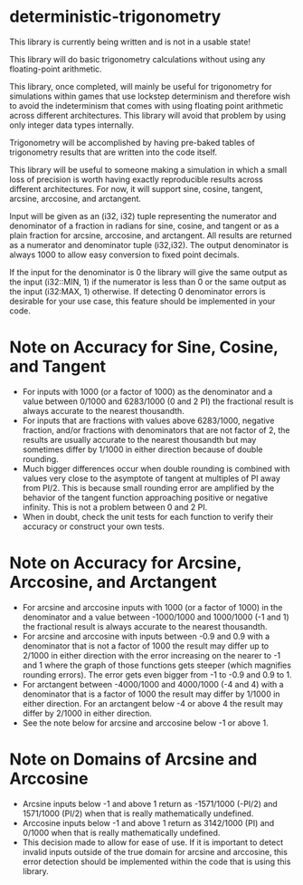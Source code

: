 # deterministic-trigonometry

This library is currently being written and is not in a usable state!
 
This library will do basic trigonometry calculations without using any floating-point arithmetic. 

This library, once completed, will mainly be useful for trigonometry for simulations within games that use lockstep determinism and therefore wish to avoid the indeterminism that comes with using floating point arithmetic across different architectures. This library will avoid that problem by using only integer data types internally.

Trigonometry will be accomplished by having pre-baked tables of trigonometry results that are written into the code itself.

This library will be useful to someone making a simulation in which a small loss of precision is worth having exactly reproducible results across different architectures. For now, it will support sine, cosine, tangent, arcsine, arccosine, and arctangent.

Input will be given as an (i32, i32) tuple representing the numerator and denominator of a fraction in radians for sine, cosine, and tangent or as a plain fraction for arcsine, arccosine, and arctangent. All results are returned as a numerator and denominator tuple (i32,i32). The output denominator is always 1000 to allow easy conversion to fixed point decimals.

If the input for the denominator is 0 the library will give the same output as the input (i32::MIN, 1) if the numerator is less than 0 or the same output as the input (i32:MAX, 1) otherwise. If detecting 0 denominator errors is desirable for your use case, this feature should be implemented in your code.

# Note on Accuracy for Sine, Cosine, and Tangent

 - For inputs with 1000 (or a factor of 1000) as the denominator and a value between 0/1000 and 6283/1000 (0 and 2 PI) the fractional result is always accurate to the nearest thousandth.
 - For inputs that are fractions with values above 6283/1000, negative fraction, and/or fractions with denominators that are not factor of 2, the results are usually accurate to the nearest thousandth but may sometimes differ by 1/1000 in either direction because of double rounding.
 - Much bigger differences occur when double rounding is combined with values very close to the asymptote of tangent at multiples of PI 
 away from PI/2. This is because small rounding error are amplified by the behavior of the tangent function approaching positive or negative infinity. This is not a problem between 0 and 2 PI. 
 - When in doubt, check the unit tests for each function to verify their accuracy or construct your own tests.

# Note on Accuracy for Arcsine, Arccosine, and Arctangent
 
 - For arcsine and arccosine inputs with 1000 (or a factor of 1000) in the denominator and a value between -1000/1000 and 1000/1000 (-1 and 1) the fractional result is always accurate to the nearest thousandth.
 - For arcsine and arccosine with inputs between -0.9 and 0.9 with a denominator that is not a factor of 1000 the result may differ up to 2/1000 in either direction with the error increasing on the nearer to -1 and 1 where the graph of those functions gets steeper (which magnifies rounding errors). The error gets even bigger from -1 to -0.9 and 0.9 to 1.
 - For arctangent between -4000/1000 and 4000/1000 (-4 and 4) with a denominator that is a factor of 1000 the result may differ by
 1/1000 in either direction. For an arctangent below -4 or above 4 the result may differ by 2/1000 in either direction. 
 - See the note below for arcsine and arccosine below -1 or above 1.

# Note on Domains of Arcsine and Arccosine

 - Arcsine inputs below -1 and above 1 return as -1571/1000 (-PI/2) and 1571/1000 (PI/2) when that is really mathematically undefined.
 - Arccosine inputs below -1 and above 1 return as 3142/1000 (PI) and 0/1000 when that is really mathematically undefined.
 - This decision made to allow for ease of use. If it is important to detect invalid inputs outside of the true domain for arcsine and arccosine, this error detection should be implemented within the code that is using this library.
